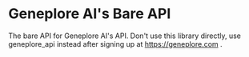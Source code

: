 # Geneplore AI's Bare API

The bare API for Geneplore AI's API. Don't use this library directly, use geneplore_api instead after signing up at https://geneplore.com .